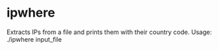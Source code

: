 # ipwhere
Extracts IPs from a file and prints them with their country code. Usage: ./ipwhere input_file
